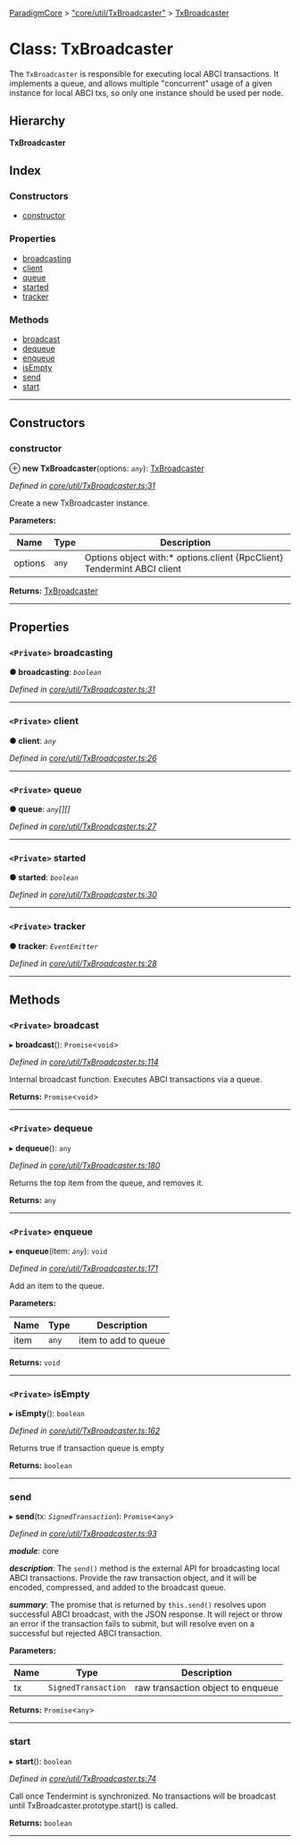[ParadigmCore](../README.md) > ["core/util/TxBroadcaster"](../modules/_core_util_txbroadcaster_.md) > [TxBroadcaster](../classes/_core_util_txbroadcaster_.txbroadcaster.md)

# Class: TxBroadcaster

The `TxBroadcaster` is responsible for executing local ABCI transactions. It implements a queue, and allows multiple "concurrent" usage of a given instance for local ABCI txs, so only one instance should be used per node.

## Hierarchy

**TxBroadcaster**

## Index

### Constructors

* [constructor](_core_util_txbroadcaster_.txbroadcaster.md#constructor)

### Properties

* [broadcasting](_core_util_txbroadcaster_.txbroadcaster.md#broadcasting)
* [client](_core_util_txbroadcaster_.txbroadcaster.md#client)
* [queue](_core_util_txbroadcaster_.txbroadcaster.md#queue)
* [started](_core_util_txbroadcaster_.txbroadcaster.md#started)
* [tracker](_core_util_txbroadcaster_.txbroadcaster.md#tracker)

### Methods

* [broadcast](_core_util_txbroadcaster_.txbroadcaster.md#broadcast)
* [dequeue](_core_util_txbroadcaster_.txbroadcaster.md#dequeue)
* [enqueue](_core_util_txbroadcaster_.txbroadcaster.md#enqueue)
* [isEmpty](_core_util_txbroadcaster_.txbroadcaster.md#isempty)
* [send](_core_util_txbroadcaster_.txbroadcaster.md#send)
* [start](_core_util_txbroadcaster_.txbroadcaster.md#start)

---

## Constructors

<a id="constructor"></a>

###  constructor

⊕ **new TxBroadcaster**(options: *`any`*): [TxBroadcaster](_core_util_txbroadcaster_.txbroadcaster.md)

*Defined in [core/util/TxBroadcaster.ts:31](https://github.com/paradigmfoundation/paradigmcore/blob/6f2b1c7/src/core/util/TxBroadcaster.ts#L31)*

Create a new TxBroadcaster instance.

**Parameters:**

| Name | Type | Description |
| ------ | ------ | ------ |
| options | `any` |  Options object with:*   options.client {RpcClient} Tendermint ABCI client |

**Returns:** [TxBroadcaster](_core_util_txbroadcaster_.txbroadcaster.md)

___

## Properties

<a id="broadcasting"></a>

### `<Private>` broadcasting

**● broadcasting**: *`boolean`*

*Defined in [core/util/TxBroadcaster.ts:31](https://github.com/paradigmfoundation/paradigmcore/blob/6f2b1c7/src/core/util/TxBroadcaster.ts#L31)*

___
<a id="client"></a>

### `<Private>` client

**● client**: *`any`*

*Defined in [core/util/TxBroadcaster.ts:26](https://github.com/paradigmfoundation/paradigmcore/blob/6f2b1c7/src/core/util/TxBroadcaster.ts#L26)*

___
<a id="queue"></a>

### `<Private>` queue

**● queue**: *`any`[][]*

*Defined in [core/util/TxBroadcaster.ts:27](https://github.com/paradigmfoundation/paradigmcore/blob/6f2b1c7/src/core/util/TxBroadcaster.ts#L27)*

___
<a id="started"></a>

### `<Private>` started

**● started**: *`boolean`*

*Defined in [core/util/TxBroadcaster.ts:30](https://github.com/paradigmfoundation/paradigmcore/blob/6f2b1c7/src/core/util/TxBroadcaster.ts#L30)*

___
<a id="tracker"></a>

### `<Private>` tracker

**● tracker**: *`EventEmitter`*

*Defined in [core/util/TxBroadcaster.ts:28](https://github.com/paradigmfoundation/paradigmcore/blob/6f2b1c7/src/core/util/TxBroadcaster.ts#L28)*

___

## Methods

<a id="broadcast"></a>

### `<Private>` broadcast

▸ **broadcast**(): `Promise`<`void`>

*Defined in [core/util/TxBroadcaster.ts:114](https://github.com/paradigmfoundation/paradigmcore/blob/6f2b1c7/src/core/util/TxBroadcaster.ts#L114)*

Internal broadcast function. Executes ABCI transactions via a queue.

**Returns:** `Promise`<`void`>

___
<a id="dequeue"></a>

### `<Private>` dequeue

▸ **dequeue**(): `any`

*Defined in [core/util/TxBroadcaster.ts:180](https://github.com/paradigmfoundation/paradigmcore/blob/6f2b1c7/src/core/util/TxBroadcaster.ts#L180)*

Returns the top item from the queue, and removes it.

**Returns:** `any`

___
<a id="enqueue"></a>

### `<Private>` enqueue

▸ **enqueue**(item: *`any`*): `void`

*Defined in [core/util/TxBroadcaster.ts:171](https://github.com/paradigmfoundation/paradigmcore/blob/6f2b1c7/src/core/util/TxBroadcaster.ts#L171)*

Add an item to the queue.

**Parameters:**

| Name | Type | Description |
| ------ | ------ | ------ |
| item | `any` |  item to add to queue |

**Returns:** `void`

___
<a id="isempty"></a>

### `<Private>` isEmpty

▸ **isEmpty**(): `boolean`

*Defined in [core/util/TxBroadcaster.ts:162](https://github.com/paradigmfoundation/paradigmcore/blob/6f2b1c7/src/core/util/TxBroadcaster.ts#L162)*

Returns true if transaction queue is empty

**Returns:** `boolean`

___
<a id="send"></a>

###  send

▸ **send**(tx: *`SignedTransaction`*): `Promise`<`any`>

*Defined in [core/util/TxBroadcaster.ts:93](https://github.com/paradigmfoundation/paradigmcore/blob/6f2b1c7/src/core/util/TxBroadcaster.ts#L93)*

*__module__*: core

*__description__*: The `send()` method is the external API for broadcasting local ABCI transactions. Provide the raw transaction object, and it will be encoded, compressed, and added to the broadcast queue.

*__summary__*: The promise that is returned by `this.send()` resolves upon successful ABCI broadcast, with the JSON response. It will reject or throw an error if the transaction fails to submit, but will resolve even on a successful but rejected ABCI transaction.

**Parameters:**

| Name | Type | Description |
| ------ | ------ | ------ |
| tx | `SignedTransaction` |  raw transaction object to enqueue |

**Returns:** `Promise`<`any`>

___
<a id="start"></a>

###  start

▸ **start**(): `boolean`

*Defined in [core/util/TxBroadcaster.ts:74](https://github.com/paradigmfoundation/paradigmcore/blob/6f2b1c7/src/core/util/TxBroadcaster.ts#L74)*

Call once Tendermint is synchronized. No transactions will be broadcast until TxBroadcaster.prototype.start() is called.

**Returns:** `boolean`

___

